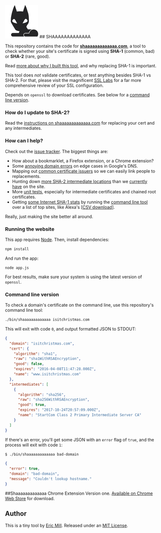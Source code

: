 <img src=https://github.com/danigrant/shaaaaaaaaaaaaa/blob/master/chrome-extension/icon.png>
## SHAAAAAAAAAAAAA

This repository contains the code for **[shaaaaaaaaaaaaa.com](https://shaaaaaaaaaaaaa.com)**, a tool to check whether your site's certificate is signed using **SHA-1** (common, bad) or **SHA-2** (rare, good).

Read [more about why I built this tool](https://konklone.com/post/why-google-is-hurrying-the-web-to-kill-sha-1), and why replacing SHA-1 is important.

This tool does *not* validate certificates, or test anything besides SHA-1 vs SHA-2. For that, please visit the magnificent [SSL Labs](https://www.ssllabs.com/ssltest/analyze.html) for a far more comprehensive review of your SSL configuration.

Depends on `openssl` to download certificates. See below for a [command line version](#command-line-version).

### How do I update to SHA-2?

Read the [instructions on shaaaaaaaaaaaaa.com](https://shaaaaaaaaaaaaa.com#sha2-certificate) for replacing your cert and any intermediates.

### How can I help?

Check out the [issue tracker](https://github.com/konklone/shaaaaaaaaaaaaa/issues). The biggest things are:

* How about a bookmarklet, a Firefox extension, or a Chrome extension?
* Some [annoying domain errors](https://github.com/konklone/shaaaaaaaaaaaaa/issues/34) on edge cases in Google's DNS.
* Mapping out [common certificate issuers](https://github.com/konklone/shaaaaaaaaaaaaa/issues/31) so we can easily link people to replacements.
* Hunting down [more SHA-2 intermediate locations](https://github.com/konklone/shaaaaaaaaaaaaa/issues/36) than we [currently have](https://shaaaaaaaaaaaaa.com/#sha2-intermediate) on the site.
* More [unit tests](https://github.com/konklone/shaaaaaaaaaaaaa/blob/master/test/shaaaaa.js), especially for intermediate certificates and chained root certificates.
* Getting [some Internet SHA-1 stats](https://github.com/konklone/shaaaaaaaaaaaaa/issues/16) by running the [command line tool](#command-line-version) over a list of top sites, like Alexa's [[CSV download](https://s3.amazonaws.com/alexa-static/top-1m.csv.zip)].

Really, just making the site better all around.

### Running the website

This app requires [Node](http://nodejs.org). Then, install dependencies:

```bash
npm install
```

And run the app:

```
node app.js
```

For best results, make sure your system is using the latest version of `openssl`.

### Command line version

To check a domain's certificate on the command line, use this repository's command line tool:

```bash
./bin/shaaaaaaaaaaaaa isitchristmas.com
```

This will exit with code `0`, and output formatted JSON to STDOUT:

```json
{
  "domain": "isitchristmas.com",
  "cert": {
    "algorithm": "sha1",
    "raw": "sha1WithRSAEncryption",
    "good": false,
    "expires": "2016-04-08T11:47:28.000Z",
    "name": "www.isitchristmas.com"
  },
  "intermediates": [
    {
      "algorithm": "sha256",
      "raw": "sha256WithRSAEncryption",
      "good": true,
      "expires": "2017-10-24T20:57:09.000Z",
      "name": "StartCom Class 2 Primary Intermediate Server CA"
    }
  ]
}
```

If there's an error, you'll get some JSON with an `error` flag of `true`, and the process will exit with code `1`:

```bash
$ ./bin/shaaaaaaaaaaaaa bad-domain
```

```json
{
  "error": true,
  "domain": "bad-domain",
  "message": "Couldn't lookup hostname."
}
```

##Shaaaaaaaaaaaaa Chrome Extension
Version one. [Available on Chrome Web Store](https://chrome.google.com/webstore/detail/check-ssl/adlogjmkkcancjpododcnjndnmkooghi) for download.

## Author

This is a tiny tool by [Eric Mill](https://twitter.com/konklone). Released under an [MIT License](LICENSE).

